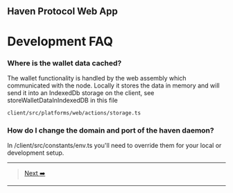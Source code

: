 ## Haven Protocol Web App
# Development FAQ

### Where is the wallet data cached?

The wallet functionality is handled by the web assembly which communicated with the node. Locally it stores the data in memory and will send it into an IndexedDb storage on the client, see storeWalletDataInIndexedDB in this file
```
client/src/platforms/web/actions/storage.ts
```

### How do I change the domain and port of the haven daemon?

In /client/src/constants/env.ts you'll need to override them for your local or development setup.


---
> [Next :arrow_right:](tbc.md)
---
